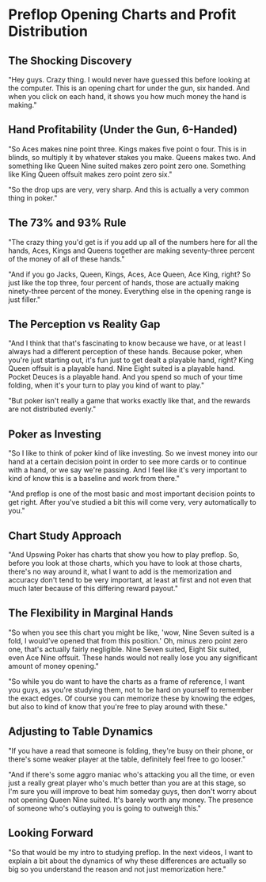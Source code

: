 # Preflop Opening Charts and Profit Distribution

## The Shocking Discovery

"Hey guys. Crazy thing. I would never have guessed this before looking at the computer. This is an opening chart for under the gun, six handed. And when you click on each hand, it shows you how much money the hand is making."

## Hand Profitability (Under the Gun, 6-Handed)

"So Aces makes nine point three. Kings makes five point o four. This is in blinds, so multiply it by whatever stakes you make. Queens makes two. And something like Queen Nine suited makes zero point zero one. Something like King Queen offsuit makes zero point zero six."

"So the drop ups are very, very sharp. And this is actually a very common thing in poker."

## The 73% and 93% Rule

"The crazy thing you'd get is if you add up all of the numbers here for all the hands, Aces, Kings and Queens together are making seventy-three percent of the money of all of these hands."

"And if you go Jacks, Queen, Kings, Aces, Ace Queen, Ace King, right? So just like the top three, four percent of hands, those are actually making ninety-three percent of the money. Everything else in the opening range is just filler."

## The Perception vs Reality Gap

"And I think that that's fascinating to know because we have, or at least I always had a different perception of these hands. Because poker, when you're just starting out, it's fun just to get dealt a playable hand, right? King Queen offsuit is a playable hand. Nine Eight suited is a playable hand. Pocket Deuces is a playable hand. And you spend so much of your time folding, when it's your turn to play you kind of want to play."

"But poker isn't really a game that works exactly like that, and the rewards are not distributed evenly."

## Poker as Investing

"So I like to think of poker kind of like investing. So we invest money into our hand at a certain decision point in order to see more cards or to continue with a hand, or we say we're passing. And I feel like it's very important to kind of know this is a baseline and work from there."

"And preflop is one of the most basic and most important decision points to get right. After you've studied a bit this will come very, very automatically to you."

## Chart Study Approach

"And Upswing Poker has charts that show you how to play preflop. So, before you look at those charts, which you have to look at those charts, there's no way around it, what I want to add is the memorization and accuracy don't tend to be very important, at least at first and not even that much later because of this differing reward payout."

## The Flexibility in Marginal Hands

"So when you see this chart you might be like, 'wow, Nine Seven suited is a fold, I would've opened that from this position.' Oh, minus zero point zero one, that's actually fairly negligible. Nine Seven suited, Eight Six suited, even Ace Nine offsuit. These hands would not really lose you any significant amount of money opening."

"So while you do want to have the charts as a frame of reference, I want you guys, as you're studying them, not to be hard on yourself to remember the exact edges. Of course you can memorize these by knowing the edges, but also to kind of know that you're free to play around with these."

## Adjusting to Table Dynamics

"If you have a read that someone is folding, they're busy on their phone, or there's some weaker player at the table, definitely feel free to go looser."

"And if there's some aggro maniac who's attacking you all the time, or even just a really great player who's much better than you are at this stage, so I'm sure you will improve to beat him someday guys, then don't worry about not opening Queen Nine suited. It's barely worth any money. The presence of someone who's outlaying you is going to outweigh this."

## Looking Forward

"So that would be my intro to studying preflop. In the next videos, I want to explain a bit about the dynamics of why these differences are actually so big so you understand the reason and not just memorization here."